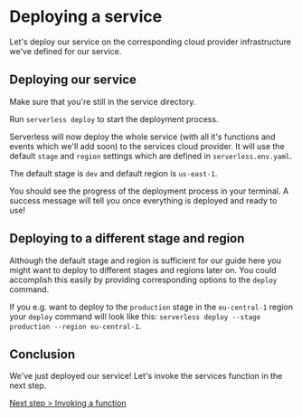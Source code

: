 # Deploying a service

Let's deploy our service on the corresponding cloud provider infrastructure we've defined for our service.

## Deploying our service

Make sure that you're still in the service directory.

Run `serverless deploy` to start the deployment process.

Serverless will now deploy the whole service (with all it's functions and events which we'll add soon) to the
services cloud provider. It will use the default `stage` and `region` settings which are defined in `serverless.env.yaml`.

The default stage is `dev` and default region is `us-east-1`.

You should see the progress of the deployment process in your terminal.
A success message will tell you once everything is deployed and ready to use!

## Deploying to a different stage and region

Although the default stage and region is sufficient for our guide here you might want to deploy to different stages and
regions later on. You could accomplish this easily by providing corresponding options to the `deploy` command.

If you e.g. want to deploy to the `production` stage in the `eu-central-1` region your `deploy` command will look like
this: `serverless deploy --stage production --region eu-central-1`.

## Conclusion

We've just deployed our service! Let's invoke the services function in the next step.

[Next step > Invoking a function](invoking-a-function.md)
